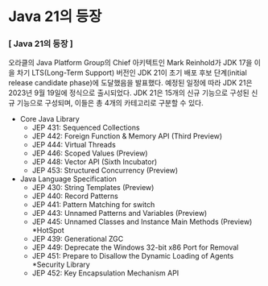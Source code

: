 # Java 21의 등장
### [ Java 21의 등장 ]
오라클의 Java Platform Group의 Chief 아키텍트인 Mark Reinhold가 JDK 17을 이을 차기 LTS(Long-Term Support) 버전인 JDK 21이 초기 배포 후보 단계(initial release candidate phase)에 도달했음을 발표했다. 예정된 일정에 따라 JDK 21은 2023년 9월 19일에 정식으로 출시되었다.
JDK 21은 15개의 신규 기능으로 구성된 신규 기능으로 구성되며, 이들은 총 4개의 카테고리로 구분할 수 있다.

* Core Java Library
   * JEP 431: Sequenced Collections
   * JEP 442: Foreign Function & Memory API (Third Preview)
   * JEP 444: Virtual Threads
   * JEP 446: Scoped Values (Preview)
   * JEP 448: Vector API (Sixth Incubator)
   * JEP 453: Structured Concurrency (Preview)
* Java Language Specification
   * JEP 430: String Templates (Preview)
   * JEP 440: Record Patterns
   * JEP 441: Pattern Matching for switch
   * JEP 443: Unnamed Patterns and Variables (Preview)
   * JEP 445: Unnamed Classes and Instance Main Methods (Preview)
*HotSpot
   * JEP 439: Generational ZGC
   * JEP 449: Deprecate the Windows 32-bit x86 Port for Removal
   * JEP 451: Prepare to Disallow the Dynamic Loading of Agents
*Security Library
   * JEP 452: Key Encapsulation Mechanism API
 
